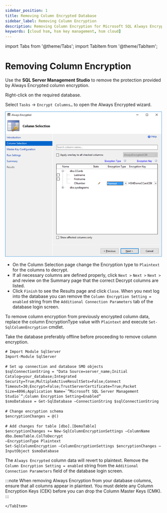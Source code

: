 ```yaml
---
sidebar_position: 1
title: Removing Column Encrypted Database
sidebar_label: Removing Column Encryption
description: Removing Column Encryption for Microsoft SQL Always Encrypted with Securosys Hardware Security Modules (HSMs)
keywords: [cloud hsm, hsm key management, hsm cloud]
---
```



import Tabs from '@theme/Tabs';
import TabItem from '@theme/TabItem';

# Removing Column Encryption

Use the **SQL Server Management Studio** to remove the protection provided by Always Encrypted column encryption. 

<Tabs groupId="Column Encryption Key">
  <TabItem value="gui" label="Graphical User Interface (GUI)" default>

Right-click on the required database.

Select `Tasks` -> `Encrypt Columns…` to open the Always Encrypted wizard.

![](../img/Always-encrypted-column-selection-remove.png)

- On the Column Selection page change the Encryption type to `Plaintext` for the columns to decrypt.
- If all necessary columns are defined properly, click `Next >` `Next >` `Next >` and review on the Summary page that the correct Decrypt columns are listed. 
- Click `Finish` to see the Results page and click `Close`.
When you next log into the database you can remove the `Column Encryption Setting = enabled` string from the `Additional Connection Parameters` tab of the database login screen.

 </TabItem>
<TabItem value="cli" label="Command Line Interface (CLI))" default>


To remove column encryption from previously encrypted column data, replace the column EncryptionType value with `Plaintext` and execute `Set-SqlColumnEncryption` cmdlet.

Take the database preferably offline before proceeding to remove column encryption.
```
# Import Module SqlServer
Import-Module SqlServer 

# Set up connection and database SMO objects 
$sqlConnectionString = "Data Source=server_name;Initial Catalog=your_database;Integrated Security=True;MultipleActiveResultSets=False;Connect Timeout=30;Encrypt=False;TrustServerCertificate=True;Packet Size=4096;Application Name=`”Microsoft SQL Server Management Studio`”;Column Encryption Setting=Enabled” 
$smoDatabase = Get-SqlDatabase –ConnectionString $sqlConnectionString 

# Change encryption schema 
$encryptionChanges = @() 

# Add changes for table [dbo].[DemoTable] 
$encryptionChanges += New-SqlColumnEncryptionSettings –ColumnName dbo.DemoTable.ColToDecrypt 
–EncryptionType Plaintext
Set-SqlColumnEncryption –ColumnEncryptionSettings $encryptionChanges –InputObject $smoDatabase
```

The `Always Encrypted` column data will revert to plaintext. 
Remove the `Column Encryption Setting = enabled` string from the `Additional Connection Parameters` field of the database login screen.


:::note
When removing Always Encryption from your database columns, ensure that all columns appear in plaintext. You must delete any Column Encryption Keys (CEK) before you can drop the Column Master Keys (CMK).
:::

    </TabItem>
</Tabs>
